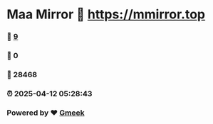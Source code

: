 # Maa Mirror :link: https://mmirror.top 
### :page_facing_up: [9](https://mmirror.top/tag.html) 
### :speech_balloon: 0 
### :hibiscus: 28468 
### :alarm_clock: 2025-04-12 05:28:43 
### Powered by :heart: [Gmeek](https://github.com/Meekdai/Gmeek)
